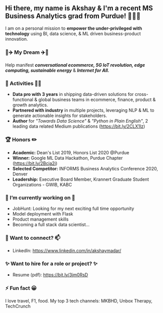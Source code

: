 ## Hi there, my name is Akshay & I'm a recent MS Business Analytics grad from Purdue! 👨🏼‍🎓
I am on a personal mission to **empower the under-privileged with technology** using BI, data science, & ML driven business-product innovation.

### 🚀✈️ My Dream ✈️🚀
Help manifest ***conversational ecommerce, 5G IoT revolution, edge computing, sustainable energy*** & ***Internet for All.*** 

### 🎯 Activities 🙇🏻
* **Data pro with 3 years** in shipping data-driven solutions for cross-functional & global business teams in ecommerce, finance, product & growth analytics.
* **Partnered with industry** in multiple projects, leveraging NLP & ML to generate actionable insights for stakeholders.
* **Author** for *"Towards Data Science"* & *"Python in Plain English"*, 2 leading data related Medium publications (https://bit.ly/2CLX1Iz)

### 🏆 Honors ✏️
* **Academic:** Dean's List 2019, Honors List 2020 @Purdue
* **Winner:** Google ML Data Hackathon, Purdue Chapter (https://bit.ly/2Bcja2i)
* **Selected Competitor:** INFORMS Business Analytics Conference 2020, Denver
* **Leadership:** Executive Board Member, Krannert Graduate Student Organizations - GWIB, KABC

### 🔭 I’m currently working on 🌱
* JobHunt: Looking for my next exciting full time opportunity
* Model deployment with Flask
* Product management skills
* Becoming a full stack data scientist...

### 💬 Want to connect? 📫
* LinkedIn: https://www.linkedin.com/in/akshaymadar/

### ✨ Want to hire for a role or project? ✨
* Resume (pdf): https://bit.ly/3jm0RsD

### ⚡ Fun fact 😀
I love travel, F1, food. My top 3 tech channels: MKBHD, Unbox Therapy, TechCrunch
